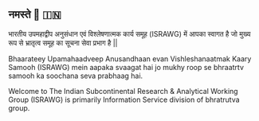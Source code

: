 ## नमस्ते :pray: :india:


भारतीय उपमहाद्वीप अनुसंधान एवं विश्लेषणात्मक कार्य समूह (ISRAWG) में आपका स्वागत है जो मुख्य रूप से भ्रातृत्व समूह का सूचना सेवा प्रभाग है || 

Bhaarateey Upamahaadveep Anusandhaan evan Vishleshanaatmak Kaary Samooh (ISRAWG) mein aapaka svaagat hai jo mukhy roop se bhraatrtv samooh ka soochana seva prabhaag hai.

Welcome to The Indian Subcontinental Research & Analytical Working Group (ISRAWG) is primarily Information Service division of bhratrutva group.


